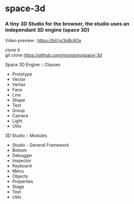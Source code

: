 # space-3d
### A tiny 3D Studio for the browser, the studio uses an independant 3D engine (space 3D)

Video preview :
    https://bit.ly/3oBcK0x

clone it<br>
    git clone https://github.com/mooioom/space-3d

Space 3D Engine :: Classes
<ul>
  <li>Prototype</li>
  <li>Vector</li>
  <li>Vertax</li>
  <li>Face</li>
  <li>Line</li>
  <li>Shape</li>
  <li>Text</li>
  <li>Group</li>
  <li>Camera</li>
  <li>Light</li>
  <li>Utils</li>
</ul>

3D Studio :: Modules
<ul>
  <li>Studio - General Framework</li>
  <li>Bottom</li>
  <li>Debugger</li>
  <li>Inspector</li>
  <li>Keyboard</li>
  <li>Menu</li>
  <li>Objects</li>
  <li>Properties</li>
  <li>Stage</li>
  <li>Text</li>
  <li>Utils</li>
</ul>

